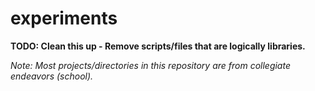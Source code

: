 # experiments

**TODO: Clean this up - Remove scripts/files that are logically libraries.**

*Note: Most projects/directories in this repository are from collegiate endeavors (school).*
